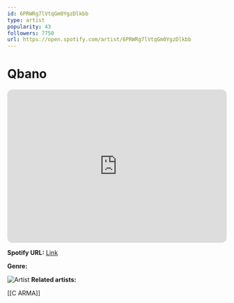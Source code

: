 ```yaml
---
id: 6PRWRg7lVtqGm0YgzDlkbb
type: artist
popularity: 43
followers: 7750
url: https://open.spotify.com/artist/6PRWRg7lVtqGm0YgzDlkbb
---
```

# Qbano

<iframe style="border-radius:12px" src="https://open.spotify.com/embed/artist/6PRWRg7lVtqGm0YgzDlkbb" width="100%" height="352" frameBorder="0" allowfullscreen="" allow="autoplay; clipboard-write; encrypted-media; fullscreen; picture-in-picture" loading="lazy"></iframe>

**Spotify URL:** [Link](https://open.spotify.com/artist/6PRWRg7lVtqGm0YgzDlkbb)

**Genre:** 

![Artist](https://i.scdn.co/image/ab6761610000e5eb7a91818dc7b86e6eaa27157d)
**Related artists:**

[[C ARMA]]

